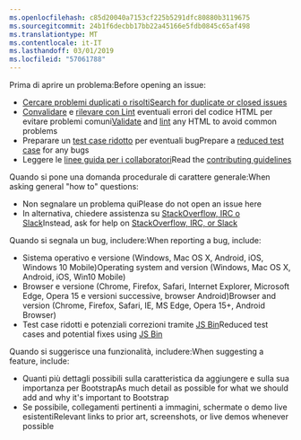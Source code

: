 ```yaml
---
ms.openlocfilehash: c85d20040a7153cf225b5291dfc80880b3119675
ms.sourcegitcommit: 24b1f6decbb17bb22a45166e5fdb0845c65af498
ms.translationtype: MT
ms.contentlocale: it-IT
ms.lasthandoff: 03/01/2019
ms.locfileid: "57061788"
---
```

<span data-ttu-id="e60bd-101">Prima di aprire un problema:</span><span class="sxs-lookup"><span data-stu-id="e60bd-101">Before opening an issue:</span></span>

- [<span data-ttu-id="e60bd-102">Cercare problemi duplicati o risolti</span><span class="sxs-lookup"><span data-stu-id="e60bd-102">Search for duplicate or closed issues</span></span>](https://github.com/twbs/bootstrap/issues?utf8=%E2%9C%93&q=is%3Aissue)
- <span data-ttu-id="e60bd-103">[Convalidare](http://validator.w3.org/nu/) e [rilevare con Lint](https://github.com/twbs/bootlint#in-the-browser) eventuali errori del codice HTML per evitare problemi comuni</span><span class="sxs-lookup"><span data-stu-id="e60bd-103">[Validate](http://validator.w3.org/nu/) and [lint](https://github.com/twbs/bootlint#in-the-browser) any HTML to avoid common problems</span></span>
- <span data-ttu-id="e60bd-104">Preparare un [test case ridotto](https://css-tricks.com/reduced-test-cases/) per eventuali bug</span><span class="sxs-lookup"><span data-stu-id="e60bd-104">Prepare a [reduced test case](https://css-tricks.com/reduced-test-cases/) for any bugs</span></span>
- <span data-ttu-id="e60bd-105">Leggere le [linee guida per i collaboratori](https://github.com/twbs/bootstrap/blob/master/CONTRIBUTING.md)</span><span class="sxs-lookup"><span data-stu-id="e60bd-105">Read the [contributing guidelines](https://github.com/twbs/bootstrap/blob/master/CONTRIBUTING.md)</span></span>

<span data-ttu-id="e60bd-106">Quando si pone una domanda procedurale di carattere generale:</span><span class="sxs-lookup"><span data-stu-id="e60bd-106">When asking general "how to" questions:</span></span>

- <span data-ttu-id="e60bd-107">Non segnalare un problema qui</span><span class="sxs-lookup"><span data-stu-id="e60bd-107">Please do not open an issue here</span></span>
- <span data-ttu-id="e60bd-108">In alternativa, chiedere assistenza su [StackOverflow, IRC o Slack](https://github.com/twbs/bootstrap/blob/master/README.md#community)</span><span class="sxs-lookup"><span data-stu-id="e60bd-108">Instead, ask for help on [StackOverflow, IRC, or Slack](https://github.com/twbs/bootstrap/blob/master/README.md#community)</span></span>

<span data-ttu-id="e60bd-109">Quando si segnala un bug, includere:</span><span class="sxs-lookup"><span data-stu-id="e60bd-109">When reporting a bug, include:</span></span>

- <span data-ttu-id="e60bd-110">Sistema operativo e versione (Windows, Mac OS X, Android, iOS, Windows 10 Mobile)</span><span class="sxs-lookup"><span data-stu-id="e60bd-110">Operating system and version (Windows, Mac OS X, Android, iOS, Win10 Mobile)</span></span>
- <span data-ttu-id="e60bd-111">Browser e versione (Chrome, Firefox, Safari, Internet Explorer, Microsoft Edge, Opera 15 e versioni successive, browser Android)</span><span class="sxs-lookup"><span data-stu-id="e60bd-111">Browser and version (Chrome, Firefox, Safari, IE, MS Edge, Opera 15+, Android Browser)</span></span>
- <span data-ttu-id="e60bd-112">Test case ridotti e potenziali correzioni tramite [JS Bin](https://jsbin.com)</span><span class="sxs-lookup"><span data-stu-id="e60bd-112">Reduced test cases and potential fixes using [JS Bin](https://jsbin.com)</span></span>

<span data-ttu-id="e60bd-113">Quando si suggerisce una funzionalità, includere:</span><span class="sxs-lookup"><span data-stu-id="e60bd-113">When suggesting a feature, include:</span></span>

- <span data-ttu-id="e60bd-114">Quanti più dettagli possibili sulla caratteristica da aggiungere e sulla sua importanza per Bootstrap</span><span class="sxs-lookup"><span data-stu-id="e60bd-114">As much detail as possible for what we should add and why it's important to Bootstrap</span></span>
- <span data-ttu-id="e60bd-115">Se possibile, collegamenti pertinenti a immagini, schermate o demo live esistenti</span><span class="sxs-lookup"><span data-stu-id="e60bd-115">Relevant links to prior art, screenshots, or live demos whenever possible</span></span>
